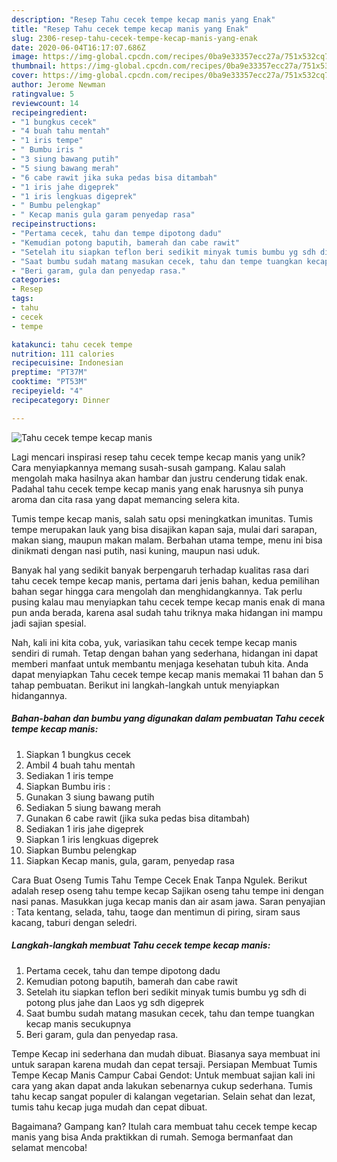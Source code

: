 ```yaml
---
description: "Resep Tahu cecek tempe kecap manis yang Enak"
title: "Resep Tahu cecek tempe kecap manis yang Enak"
slug: 2306-resep-tahu-cecek-tempe-kecap-manis-yang-enak
date: 2020-06-04T16:17:07.686Z
image: https://img-global.cpcdn.com/recipes/0ba9e33357ecc27a/751x532cq70/tahu-cecek-tempe-kecap-manis-foto-resep-utama.jpg
thumbnail: https://img-global.cpcdn.com/recipes/0ba9e33357ecc27a/751x532cq70/tahu-cecek-tempe-kecap-manis-foto-resep-utama.jpg
cover: https://img-global.cpcdn.com/recipes/0ba9e33357ecc27a/751x532cq70/tahu-cecek-tempe-kecap-manis-foto-resep-utama.jpg
author: Jerome Newman
ratingvalue: 5
reviewcount: 14
recipeingredient:
- "1 bungkus cecek"
- "4 buah tahu mentah"
- "1 iris tempe"
- " Bumbu iris "
- "3 siung bawang putih"
- "5 siung bawang merah"
- "6 cabe rawit jika suka pedas bisa ditambah"
- "1 iris jahe digeprek"
- "1 iris lengkuas digeprek"
- " Bumbu pelengkap"
- " Kecap manis gula garam penyedap rasa"
recipeinstructions:
- "Pertama cecek, tahu dan tempe dipotong dadu"
- "Kemudian potong baputih, bamerah dan cabe rawit"
- "Setelah itu siapkan teflon beri sedikit minyak tumis bumbu yg sdh di potong plus jahe dan Laos yg sdh digeprek"
- "Saat bumbu sudah matang masukan cecek, tahu dan tempe tuangkan kecap manis secukupnya"
- "Beri garam, gula dan penyedap rasa."
categories:
- Resep
tags:
- tahu
- cecek
- tempe

katakunci: tahu cecek tempe 
nutrition: 111 calories
recipecuisine: Indonesian
preptime: "PT37M"
cooktime: "PT53M"
recipeyield: "4"
recipecategory: Dinner

---
```



![Tahu cecek tempe kecap manis](https://img-global.cpcdn.com/recipes/0ba9e33357ecc27a/751x532cq70/tahu-cecek-tempe-kecap-manis-foto-resep-utama.jpg)

Lagi mencari inspirasi resep tahu cecek tempe kecap manis yang unik? Cara menyiapkannya memang susah-susah gampang. Kalau salah mengolah maka hasilnya akan hambar dan justru cenderung tidak enak. Padahal tahu cecek tempe kecap manis yang enak harusnya sih punya aroma dan cita rasa yang dapat memancing selera kita.

Tumis tempe kecap manis, salah satu opsi meningkatkan imunitas. Tumis tempe merupakan lauk yang bisa disajikan kapan saja, mulai dari sarapan, makan siang, maupun makan malam. Berbahan utama tempe, menu ini bisa dinikmati dengan nasi putih, nasi kuning, maupun nasi uduk.

Banyak hal yang sedikit banyak berpengaruh terhadap kualitas rasa dari tahu cecek tempe kecap manis, pertama dari jenis bahan, kedua pemilihan bahan segar hingga cara mengolah dan menghidangkannya. Tak perlu pusing kalau mau menyiapkan tahu cecek tempe kecap manis enak di mana pun anda berada, karena asal sudah tahu triknya maka hidangan ini mampu jadi sajian spesial.


Nah, kali ini kita coba, yuk, variasikan tahu cecek tempe kecap manis sendiri di rumah. Tetap dengan bahan yang sederhana, hidangan ini dapat memberi manfaat untuk membantu menjaga kesehatan tubuh kita. Anda dapat menyiapkan Tahu cecek tempe kecap manis memakai 11 bahan dan 5 tahap pembuatan. Berikut ini langkah-langkah untuk menyiapkan hidangannya.

<!--inarticleads1-->

##### Bahan-bahan dan bumbu yang digunakan dalam pembuatan Tahu cecek tempe kecap manis:

1. Siapkan 1 bungkus cecek
1. Ambil 4 buah tahu mentah
1. Sediakan 1 iris tempe
1. Siapkan  Bumbu iris :
1. Gunakan 3 siung bawang putih
1. Sediakan 5 siung bawang merah
1. Gunakan 6 cabe rawit (jika suka pedas bisa ditambah)
1. Sediakan 1 iris jahe digeprek
1. Siapkan 1 iris lengkuas digeprek
1. Siapkan  Bumbu pelengkap
1. Siapkan  Kecap manis, gula, garam, penyedap rasa


Cara Buat Oseng Tumis Tahu Tempe Cecek Enak Tanpa Ngulek. Berikut adalah resep oseng tahu tempe kecap Sajikan oseng tahu tempe ini dengan nasi panas. Masukkan juga kecap manis dan air asam jawa. Saran penyajian : Tata kentang, selada, tahu, taoge dan mentimun di piring, siram saus kacang, taburi dengan seledri. 

<!--inarticleads2-->

##### Langkah-langkah membuat Tahu cecek tempe kecap manis:

1. Pertama cecek, tahu dan tempe dipotong dadu
1. Kemudian potong baputih, bamerah dan cabe rawit
1. Setelah itu siapkan teflon beri sedikit minyak tumis bumbu yg sdh di potong plus jahe dan Laos yg sdh digeprek
1. Saat bumbu sudah matang masukan cecek, tahu dan tempe tuangkan kecap manis secukupnya
1. Beri garam, gula dan penyedap rasa.


Tempe Kecap ini sederhana dan mudah dibuat. Biasanya saya membuat ini untuk sarapan karena mudah dan cepat tersaji. Persiapan Membuat Tumis Tempe Kecap Manis Campur Cabai Gendot: Untuk membuat sajian kali ini cara yang akan dapat anda lakukan sebenarnya cukup sederhana. Tumis tahu kecap sangat populer di kalangan vegetarian. Selain sehat dan lezat, tumis tahu kecap juga mudah dan cepat dibuat. 

Bagaimana? Gampang kan? Itulah cara membuat tahu cecek tempe kecap manis yang bisa Anda praktikkan di rumah. Semoga bermanfaat dan selamat mencoba!

